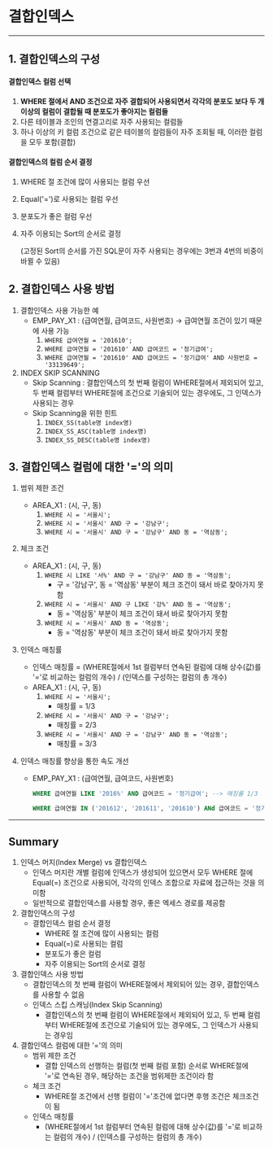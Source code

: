 # 결합인덱스

---

## 1. 결합인덱스의 구성

#### 결합인덱스 컬럼 선택

1. **WHERE 절에서 AND 조건으로 자주 결합되어 사용되면서 각각의 분포도 보다 두 개 이상의 컬럼이 결합될 때 분포도가 좋아지는 컬럼들**
2. 다른 테이블과 조인의 연결고리로 자주 사용되는 컬럼들
3. 하나 이상의 키 컬럼 조건으로 같은 테이블의 컬럼들이 자주 조회될 때, 이러한 컬럼을 모두 포함(결합)



#### 결합인덱스의 컬럼 순서 결정

1. WHERE 절 조건에 많이 사용되는 컬럼 우선

2. Equal('=')로 사용되는 컬럼 우선

3. 분포도가 좋은 컬럼 우선

4. 자주 이용되는 Sort의 순서로 결정

   (고정된 Sort의 순서를 가진 SQL문이 자주 사용되는 경우에는 3번과 4번의 비중이 바뀔 수 있음)



## 2. 결합인덱스 사용 방법

1. 결합인덱스 사용 가능한 예
   - EMP_PAY_X1 : (급여연월, 급여코드, 사원번호) -> 급여연월 조건이 있기 때문에 사용 가능
     1. `WHERE 급여연월 = '201610';`
     2. `WHERE 급여연월 = '201610' AND 급여코드 = '정기급여';`
     3. `WHERE 급여연월 = '201610' AND 급여코드 = '정기급여' AND 사원번호 = '33139649';`
2. INDEX SKIP SCANNING
   - Skip Scanning : 결합인덱스의 첫 번째 컬럼이 WHERE절에서 제외되어 있고, 두 번째 컬럼부터 WHERE절에 조건으로 기술되어 있는 경우에도, 그 인덱스가 사용되는 경우
   - Skip Scanning을 위한 힌트
     1. `INDEX_SS(table명 index명)`
     2. `INDEX_SS_ASC(table명 index명)`
     3. `INDEX_SS_DESC(table명 index명)`



## 3. 결합인덱스 컬럼에 대한 '='의 의미

1. 범위 제한 조건

   - AREA_X1 : (시, 구, 동)
     1. `WHERE 시 = '서울시';`
     2. `WHERE 시 = '서울시' AND 구 = '강남구';`
     3. `WHERE 시 = '서울시' AND 구 = '강남구' AND 동 = '역삼동';`

2. 체크 조건

   - AREA_X1 : (시, 구, 동)
     1. `WHERE 시 LIKE '서%' AND 구 = '강남구' AND 동 = '역삼동';`
        - 구 = '강남구', 동 = '역삼동' 부분이 체크 조건이 돼서 바로 찾아가지 못함
     2. `WHERE 시 = '서울시' AND 구 LIKE '강%' AND 동 = '역삼동';`
        - 동 = '역삼동' 부분이 체크 조건이 돼서 바로 찾아가지 못함
     3. `WHERE 시 = '서울시' AND 동 = '역삼동';`
        - 동 = '역삼동' 부분이 체크 조건이 돼서 바로 찾아가지 못함

3. 인덱스 매칭률

   - 인덱스 매칭률 = (WHERE절에서 1st 컬럼부터 연속된 컬럼에 대해 상수(값)를 '='로 비교하는 컬럼의 개수) / (인덱스를 구성하는 컬럼의 총 개수)
   - AREA_X1 : (시, 구, 동)
     1. `WHERE 시 = '서울시';`
        - 매칭률 = 1/3
     2. `WHERE 시 = '서울시' AND 구 = '강남구';`
        - 매칭률 = 2/3
     3. `WHERE 시 = '서울시' AND 구 = '강남구' AND 동 = '역삼동';`
        - 매칭률 = 3/3

4. 인덱스 매칭률 향상을 통한 속도 개선

   - EMP_PAY_X1 : (급여연월, 급여코드, 사원번호)

     ```sql
     WHERE 급여연월 LIKE '2016%' AND 급여코드 = '정기급여'; --> 매칭률 1/3
     ```

     ```sql
     WHERE 급여연월 IN ('201612', '201611', '201610') ANd 급여코드 = '정기급여'; --> 매칭률 2/3
     ```



---

## Summary

1. 인덱스 머지(Index Merge) vs 결합인덱스
   - 인덱스 머지란 개별 컬럼에 인덱스가 생성되어 있으면서 모두 WHERE 절에 Equal(=) 조건으로 사용되어, 각각의 인덱스 조합으로 자료에 접근하는 것을 의미함
   - 일반적으로 결합인덱스를 사용할 경우, 좋은 엑세스 경로를 제공함
2. 결합인덱스의 구성
   - 결합인덱스 컬럼 순서 결정
     - WHERE 절 조건에 많이 사용되는 컬럼
     - Equal(=)로 사용되는 컬럼
     - 분포도가 좋은 컬럼
     - 자주 이용되는 Sort의 순서로 결정
3. 결합인덱스 사용 방법
   - 결합인덱스의 첫 번째 컬럼이 WHERE절에서 제외되어 있는 경우, 결합인덱스를 사용할 수 없음
   - 인덱스 스킵 스캐닝(Index Skip Scanning)
     - 결합인덱스의 첫 번째 컬럼이 WHERE절에서 제외되어 있고, 두 번째 컬럼부터 WHERE절에 조건으로 기술되어 있는 경우에도, 그 인덱스가 사용되는 경우임
4. 결합인덱스 컬럼에 대한 '='의 의미
   - 범위 제한 조건
     - 결합 인덱스의 선행하는 컬럼(첫 번째 컬럼 포함) 순서로 WHERE절에 '='로 연속된 경우, 해당하는 조건을 범위제한 조건이라 함
   - 체크 조건
     - WHERE절 조건에서 선행 컬럼이 '='조건에 없다면 후행 조건은 체크조건이 됨
   - 인덱스 매칭률
     - (WHERE절에서 1st 컬럼부터 연속된 컬럼에 대해 상수(값)를 '='로 비교하는 컬럼의 개수) / (인덱스를 구성하는 컬럼의 총 개수)

